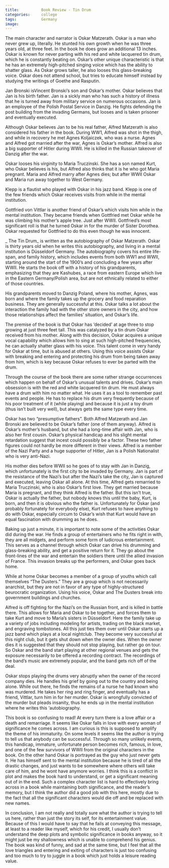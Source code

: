 ```yaml
---
title:			Book Review - Tin Drum
categories:		college
tags:			Germany
image:			
---
```


The main character and narrator is Oskar Matzerath. Oskar is a man who never grew up, literally. He stunted his own growth when he was three years old, at three feet. In the book he does grow an additional 13 inches. Oskar is known for never parting with his red and white lacquered tin drum, which he is constantly beating on. Oskar’s other unique characteristic is that he has an extremely high-pitched singing voice which has the ability to shatter glass. As Oskar grows taller, he also looses this glass-breaking voice. Oskar does not attend school, but tries to educate himself instead by studying the writings of Goethe and Rasputin.

Jan Bronski isVincent Bronski’s son and Oskar’s mother. Oskar believes that Jan is his birth father. Jan is a sickly man who has such a history of illness that he is turned away from military service on numerous occasions. Jan is an employee of the Polish Postal Service in Danzig. He fights defending the post building from the invading Germans, but looses and is taken prisoner and eventually executed.

Although Oskar believes Jan to be his real father, Alfred Matzerath is also considered his father in the book. During WW1, Alfred was shot in the thigh, and while in recovery he met Agnes Koljaiczek, who was a nurse. Agnes and Alfred got married after the war, Agnes is Oskar’s mother. Alfred is also a big supporter of Hitler during WWII. He is killed in the Russian takeover of Danzig after the war.

Oskar looses his virginity to Maria Truczinski. She has a son named Kurt, who Oskar believes is his, but Alfred also thinks that it is he who got Maria pregnant. Maria and Alfred marry after Agnes dies; but after WWII Oskar and Maria run away together to West Germany.

Klepp is a flautist who played with Oskar in his jazz band. Klepp is one of the few friends which Oskar receives visits from while in the mental institution.

Gottfried von Vittlar is another friend of Oskar’s which visits him while in the mental institution. They became friends when Gottfried met Oskar while he was climbing his mother’s apple tree. Just after WWII. Gottfried’s most significant roll is that he turned Oskar in for the murder of Sister Dorothea. Oskar requested for Gottfried to do this even though he was innocent.

_ The Tin Drum_ is written as the autobiography of Oskar Matzerath. Oskar is thirty years old when he writes this autobiography, and living in a mental institution is Düsseldorf Germany. The autobiography covers his entire life-span, and family history, which includes events from both WW1 and WWII, starting around the start of the 1900’s and concluding a few years after WWII. He starts the book off with a history of his grandparents, emphasizing that they are Kashubes, a race from eastern Europe which live in the Eastern Germany/Polish area, but are not ethnically related to either of those countries.

His grandparents moved to Danzig Poland, where his mother, Agnes, was born and where the family takes up the grocery and food reparation business. They are generally successful at this. Oskar talks a lot about the interaction the family had with the other store owners in the city, and how those relationships affect the families’ situation, and Oskar’s life.

The premise of the book is that Oskar has ‘decided’ at age three to stop growing at just three feet tall. This was catalyzed by a tin drum Oskar received from his mother. Along with this decision, Oskar acquires a unique vocal capability which allows him to sing at such high-pitched frequencies, he can actually shatter glass with his voice. This talent come in very handy for Oskar at time, but is abused at others. Using this voice assists Oskar with breaking and entering and protecting his drum from being taken away from him, which is key because Oskar refuses to ever be parted with the drum.

Through the course of the book there are some rather strange occurrences which happen on behalf of Oskar’s unusual talents and drives. Oskar’s main obsession is with the red and white lacquered tin drum. He must always have a drum with him no matter what. He uses it as a tool to remember past events and people. He has to replace his drum very frequently because of his poor treatment of it (while playing) and because it is just a toy drum (thus isn’t built very well), but always gets the same type every time.

Oskar has two “presumptive fathers”. Both Alfred Matzerath and Jan Bronski are believed to be Oskar’s father (one of them anyway). Alfred is Oskar’s mother’s husband, but she had a long-time affair with Jan, who is also her first cousin. Oskar’s physical handicap and his slight mental retardation suggest that incest could possibly be a factor. These two father figures could not hardly be more different in their views. Alfred is a member of the Nazi Party and a huge supporter of Hitler, Jan is a Polish Nationalist who is very anti-Nazi.

His mother dies before WWII so he goes of to stay with Jan in Danzig, which unfortunately is the first city to be invaded by Germany. Jan is part of the resistance of the Nazi’s but after the Nazi’s take the city, Jan is captured and executed, leaving Oskar all alone. At this time, Alfred gets remarried to Maria Truczinski, who is also Oskar’s first love. They get married because Maria is pregnant, and they think Alfred is the father. But this isn’t true, Oskar is actually the father, but nobody knows this until the baby, Kurt, is born, and then it is obvious who the father is. Unfortunately for Oskar (and probably fortunately for everybody else), Kurt refuses to have anything to do with Oskar, especially circum to Oskar’s wish that Kurt would have an equal fascination with drumming as he does.

Baking up just a minute, it is important to note some of the activities Oskar did during the war. He finds a group of entertainers who he fits right in with, they are all midgets, and perform some form of ludicrous entertainment. This serves as a channel through which Oskar can drive his drumming and glass-breaking ability, and get a positive return for it. They go about the front-lines of the war and entertain the soldiers there until the allied invasion of France. This invasion breaks up the performers, and Oskar goes back home.

While at home Oskar becomes a member of a group of youths which call themselves “The Dusters.” They are a group which is not necessarily anarchist, but they are not in favor of any type of highly-structured beurocratic organization. Using his voice, Oskar and The Dusters break into government buildings and churches.

Alfred is off fighting for the Nazi’s on the Russian front, and is killed in battle there. This allows for Maria and Oskar to be together, and forces them to take Kurt and move to Maria’s sisters in Düsseldorf. Here the family take up a variety of jobs including modeling for artists, trading on the black market, and engraving tombstones. All this just ties them over until Oskar starts up a jazz band which plays at a local nightclub. They become very successful at this night club, but it gets shut down when the owner dies. When the owner dies it is suggested that they should not stop playing, but rather go on tour. So Oskar and the band start playing at other regional venues and gets the exposure necessarily to be offered a recording contract. The recordings of the band’s music are extremely popular, and the band gets rich off of the deal.

Oskar stops playing the drums very abruptly when the owner of the record company dies. He handles his grief by going out to the country and being alone. While out there, he finds the remains of a nurse he had known who was murdered. He takes her ring and ring finger, and eventually has a friend, Vittlar, turn him in for her murder. Oskar is wrongfully convicted of the murder but pleads insanity, thus he ends up in the mental institution where he writes this ‘autobiography.

This book is so confusing to read! At every turn there is a love affair or a death and remarriage. It seems like Oskar falls in love with every woman of significance he comes across. I am curious is this is supposed to amplify the theme of his immaturity. On some levels it seems like the author is trying to tell us that anybody can be successful. Through so many unlikely events, this handicap, immature, unfortunate person becomes rich, famous, in love, and one of the few survivors of WWII from the original characters in the book. On the other hand Oskar is portrayed as the guy who just never gets it. He has himself sent to the mental institution because he is tired of all the drastic changes, and just wants to be somewhere where others will take care of him, and he wont have anymore worries. I think this is a conflict in plot and makes the book hard to understand, or get a significant meaning out of in the end. Such a complex character list is hard to effectively bring across in a book while maintaining both significance, and the reader’s memory, but I think the author did a good job with this here, mostly due to the fact that all the significant characters would die off and be replaced with new names.

In conclusion, I am not really and totally sure what the author is trying to tell us here, rather than just the story its self, for its entertainment value. Because of this I would have to say that he fails at conveying this message, at least to a reader like myself, which for his credit, I usually don’t understand the deep plots and symbolic significance in books anyway, so it might just be my shallowness which is unable to comprehend his genius. The book was kind of funny, and sad at the same time, but I feel that all the love triangles and entering and exiting of characters is just too confusing and too much to try to juggle in a book which just holds a leisure reading value.
